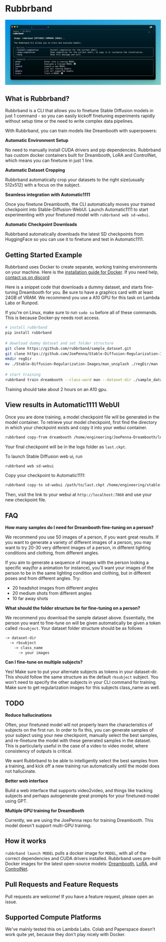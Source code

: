 # Rubbrband

![rubbrband train image](https://raw.githubusercontent.com/rubbrband/img/main/cli.png)

## What is Rubbrband?

Rubbrband is a CLI that allows you to finetune Stable Diffusion models in just 1 command - so you can easily kickoff finetuning experiments rapidly without setup time or the need to write complex data pipelines.

With Rubbrband, you can train models like Dreambooth with superpowers:

**Automatic Environment Setup**

No need to manually install CUDA drivers and pip dependencies. Rubbrband has custom docker containers built for Dreambooth, LoRA and ControlNet,
which means you can finetune in just 1 line.

**Automatic Dataset Cropping**

Rubbrband automatically crop your datasets to the right size(usually 512x512) with a focus on the subject.

**Seamless integration with Automatic1111**

Once you finetune Dreambooth, the CLI automatically moves your trained checkpoint into Stable-Diffusion-WebUI.
Launch Automatic1111 to start experimenting with your finetuned model with `rubbrband web sd-webui`.

**Automatic Checkpoint Downloads**

Rubbrband automatically downloads the latest SD checkpoints from HuggingFace so you can use it to finetune and test in Automatic1111.

## Getting Started Example

Rubbrband uses Docker to create separate, working training environments on your machine. Here is the [installation guide for Docker](https://docs.docker.com/engine/install/). If you need help, [contact us on discord](https://discord.gg/BW3R9yK7Fh)

Here is a snippet code that downloads a dummy dataset, and starts fine-tuning Dreambooth for you. Be sure to have a graphics card with at least 24GB of VRAM. We recommend you use a A10 GPU for this task on Lambda Labs or Runpod.

If you're on Linux, make sure to run `sudo su` before all of these commands. This is because Docker-py needs root access.

```bash
# install rubbrband
pip install rubbrband

# download dummy dataset and set folder structure
git clone https://github.com/rubbrband/sample_dataset.git
git clone https://github.com/JoePenna/Stable-Diffusion-Regularization-Images.git --depth 1
mkdir regDir
mv ./Stable-Diffusion-Regularization-Images/man_unsplash ./regDir/man

# start training
rubbrband train dreambooth --class-word man --dataset-dir ./sample_dataset --reg-dir ./regDir --log-dir ./logs
```

Training should take about 2 hours on an A10 gpu.

## View results in Automatic1111 WebUI

Once you are done training, a model checkpoint file will be generated in the model container. To retrieve your model checkpoint, first find the directory in which your checkpoint exists and copy it into your webui container.

```bash
rubbrband copy-from dreambooth /home/engineering/JoePenna-Dreambooth/logs ./
```

Your final checkpoint will be in the logs folder as `last.ckpt`.

To launch Stable Diffusion web ui, run

```bash
rubbrband web sd-webui
```

Copy your checkpoint to Automatic1111:

```bash
rubbrband copy-to sd-webui /path/to/last.ckpt /home/engineering/stable-diffusion-webui/models/Stable-diffusion/
```

Then, visit the link to your webui at `http://localhost:7860` and use your new checkpoint file.

## FAQ

**How many samples do I need for Dreambooth fine-tuning on a person?**

We recommend you use 50 images of a person, if you want great results. If you want to generate a variety of different images of a person, you may want to try 20-30 very different images of a person, in different lighting conditions and clothing, from different angles.

If you aim to generate a sequence of images with the person looking a specific way(for a animation for instance), you'll want your images of the person to be in the same lighting condition and clothing, but in different poses and from different angles. Try:

- 20 headshot images from different angles
- 20 medium shots from different angles
- 10 far away shots

**What should the folder structure be for fine-tuning on a person?**

We recommend you download the sample dataset above. Essentially, the person you want to fine-tune on will be given automatically be given a token called `rbsubject`. Your dataset folder structure should be as follows

```
-> dataset-dir
  -> rbsubject
    -> class_name
      -> your images
```

**Can I fine-tune on multiple subjects?**

Yes! Make sure to put your alternate subjects as tokens in your dataset-dir. This should follow the same structure as the default `rbsubject` subject. You won't need to specify the other subjects in your CLI command for training. Make sure to get regularization images for this subjects class_name as well.

## TODO

**Reduce hallucinations**

Often, your finetuned model will not properly learn the characteristics of subjects on the first run. In order to
fix this, you can generate samples of your subject using your new checkpoint, manually select the best samples,
and re-finetune the model with these generated samples in the dataset. This is particularly useful in the case of
a video to video model, where consistency of outputs is critical.

We want Rubbrband to be able to intelligently select the best samples from a training, and kick off a new training run automatically until the model does not hallucinate.

**Better web interface**

Build a web interface that supports video2video, and things like tracking subjects and perhaps autogenerate great prompts for your finetuned model using GPT.

**Multiple GPU training for DreamBooth**

Currently, we are using the JoePenna repo for training Dreambooth. This model doesn't support multi-GPU training.

## How it works

`rubbrband launch MODEL` pulls a docker image for `MODEL`, with all of the correct dependencies and CUDA drivers installed. Rubbrband uses pre-built Docker images for the latest open-source models: [Dreambooth](https://github.com/XavierXiao/Dreambooth-Stable-Diffusion.git), [LoRA](https://github.com/cloneofsimo/lora), and [ControlNet](https://github.com/lllyasviel/ControlNet).

## Pull Requests and Feature Requests

Pull requests are welcome! If you have a feature request, please open an issue.

## Supported Compute Platforms

We've mainly tested this on Lambda Labs. Colab and Paperspace doesn't work quite yet, because they don't play nicely with Docker.
